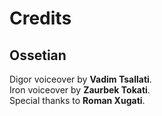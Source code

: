 # Credits

## Ossetian

Digor voiceover by **Vadim Tsallati**.  
Iron voiceover by **Zaurbek Tokati**.  
Special thanks to **Roman Xugati**.  
